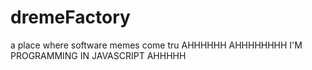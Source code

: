 # dremeFactory
a place where software memes come tru
AHHHHHH
AHHHHHHHH 
I'M PROGRAMMING IN JAVASCRIPT
AHHHHH
